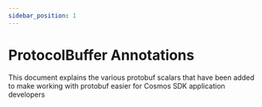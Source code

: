 ```yaml
---
sidebar_position: 1
---
```


# ProtocolBuffer Annotations

This document explains the various protobuf scalars that have been added to make working with protobuf easier for Cosmos SDK application developers
